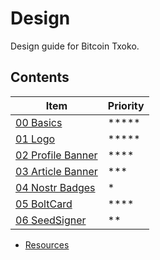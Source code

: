 # Design
Design guide for Bitcoin Txoko. 

## Contents  
|Item|Priority|
|--|--|
|[00 Basics](./00-basics.md)  |*****|
|[01 Logo](./01-logo.md)  |*****|
|[02 Profile Banner](./02-pbanner.md)|****|
|[03 Article Banner](./03-abanner.md) |***|
|[04 Nostr Badges](./04-badges.md)  |*|
|[05 BoltCard](./05-boltcard.md)  |****|
|[06 SeedSigner](./06-seedsigner.md)  |**|

- [Resources](/resources.md)  
